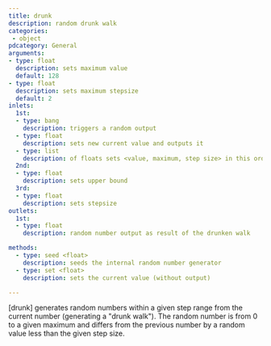 ```yaml
---
title: drunk
description: random drunk walk
categories:
 - object
pdcategory: General
arguments:
- type: float
  description: sets maximum value
  default: 128
- type: float
  description: sets maximum stepsize
  default: 2
inlets:
  1st:
  - type: bang
    description: triggers a random output
  - type: float
    description: sets new current value and outputs it
  - type: list
    description: of floats sets <value, maximum, step size> in this order
  2nd:
  - type: float
    description: sets upper bound
  3rd:
  - type: float
    description: sets stepsize
outlets:
  1st:
  - type: float
    description: random number output as result of the drunken walk

methods:
  - type: seed <float>
    description: seeds the internal random number generator
  - type: set <float>
    description: sets the current value (without output)

---
```


[drunk] generates random numbers within a given step range from the current number (generating a "drunk walk"). The random number is from 0 to a given maximum and differs from the previous number by a random value less than the given step size.


